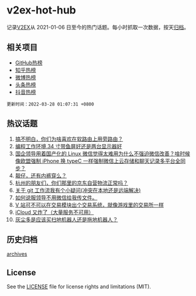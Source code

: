 # v2ex-hot-hub

 记录[V2EX](https://www.v2ex.com/)从 2021-01-06 日至今的热门话题。每小时抓取一次数据，按天[归档](archives)。
 
 ## 相关项目

- [GitHub热榜](https://github.com/snaildev/github-hot-hub)
- [知乎热榜](https://github.com/snaildev/zhihu-hot-hub)
- [微博热榜](https://github.com/snaildev/weibo-hot-hub)
- [头条热榜](https://github.com/snaildev/toutiao-hot-hub)
- [抖音热榜](https://github.com/snaildev/douyin-hot-hub)


 `更新时间：2022-03-28 01:07:31 +0800`

## 热议话题

1. [搞不明白，你们为啥喜欢在软路由上用旁路由？](https://www.v2ex.com/t/843160)
1. [编程工作环境,34 寸带鱼屏好还是两台显示器好](https://www.v2ex.com/t/843139)
1. [国企领导用着国产化的 Linux 微信觉得太难用为什么不强迫微信改善？啥时候像欧盟强制 iPhone 换 typeC 一样强制微信上云存储和聊天记录多平台全同步？](https://www.v2ex.com/t/843130)
1. [靓仔，还有内裤穿么？](https://www.v2ex.com/t/843163)
1. [杭州的朋友们，你们那里的京东自营物流正常吗？](https://www.v2ex.com/t/843181)
1. [关于 git 工作流我有个小疑问(冲突在本地还是远端解决)](https://www.v2ex.com/t/843165)
1. [如何说服领导不用微信给我传文件。](https://www.v2ex.com/t/843189)
1. [V 站可不可以在交易模块出个交易系统，就像游戏里的交易所一样](https://www.v2ex.com/t/843131)
1. [iCloud 又炸了（大量服务不可用）](https://www.v2ex.com/t/843154)
1. [灰尘多是应该买扫地机器人还是拖地机器人？](https://www.v2ex.com/t/843177)

## 历史归档

[archives](archives)

## License

See the [LICENSE](LICENSE) file for license rights and limitations (MIT).
